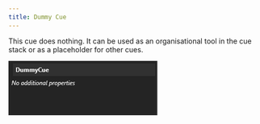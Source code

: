 ```yaml
---
title: Dummy Cue
---
```


This cue does nothing. It can be used as an organisational tool in the cue stack or as a 
placeholder for other cues.

![Dummy cue editor](../../../../assets/dummy-cue.png)
